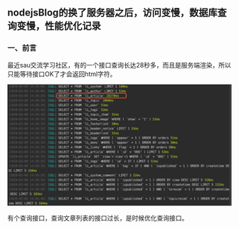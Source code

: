 ## nodejsBlog的换了服务器之后，访问变慢，数据库查询变慢，性能优化记录

### 一、前言
最近sau交流学习社区，有的一个接口查询长达28秒多，而且是服务端渲染，所以只能等待接口OK了才会返回html字符。

![mysql查询时间过长](./images/mysql-query-slow.png)

有个查询接口，查询文章列表的接口过长，是时候优化查询接口。

